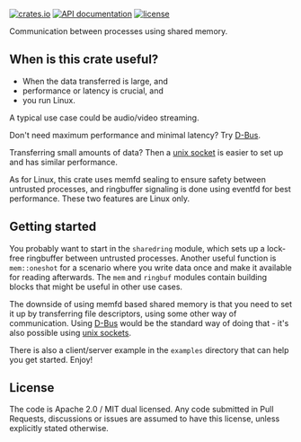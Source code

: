 [![crates.io](https://img.shields.io/crates/v/shmem-ipc.svg)](https://crates.io/crates/shmem-ipc)
[![API documentation](https://docs.rs/shmem-ipc/badge.svg)](https://docs.rs/shmem-ipc)
[![license](https://img.shields.io/crates/l/shmem-ipc.svg)](https://crates.io/crates/shmem-ipc)

Communication between processes using shared memory.

When is this crate useful?
--------------------------

 * When the data transferred is large, and
 * performance or latency is crucial, and
 * you run Linux.

A typical use case could be audio/video streaming.

Don't need maximum performance and minimal latency? Try [D-Bus](https://docs.rs/dbus/).

Transferring small amounts of data? Then a [unix socket](https://doc.rust-lang.org/std/os/unix/net/struct.UnixStream.html)
is easier to set up and has similar performance.

As for Linux, this crate uses memfd sealing to ensure safety between untrusted processes,
and ringbuffer signaling is done using eventfd for best performance.
These two features are Linux only.

Getting started
---------------

You probably want to start in the `sharedring` module, which sets up a lock-free ringbuffer
between untrusted processes. Another useful function is `mem::oneshot` for a scenario where
you write data once and make it available for reading afterwards. The `mem` and `ringbuf`
modules contain building blocks that might be useful in other use cases.

The downside of using memfd based shared memory is that you need to set it up
by transferring file descriptors, using some other way of communication.
Using [D-Bus](https://docs.rs/dbus/) would be the standard way of doing that -
it's also possible using [unix sockets](https://crates.io/crates/uds).

There is also a client/server example in the `examples` directory that can help you get started.
Enjoy!

License
-------

The code is Apache 2.0 / MIT dual licensed. Any code submitted in Pull Requests, discussions or
issues are assumed to have this license, unless explicitly stated otherwise.
